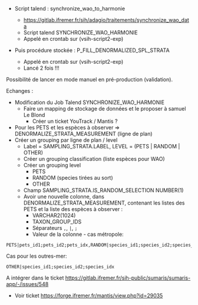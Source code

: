 

- Script talend : synchronize_wao_to_harmonie
  - https://gitlab.ifremer.fr/sih/adagio/traitements/synchronize_wao_data
  - Script talend SYNCHRONIZE_WAO_HARMONIE
  - Appelé en crontab sur (vsih-script2-exp)

- Puis procédure stockée : P_FILL_DENORMALIZED_SPL_STRATA
  - Appelé en crontab sur (vsih-script2-exp)
  - Lancé 2 fois !!!

Possibilité de lancer en mode manuel en pré-production (validation).


Echanges :
- Modification du Job Talend SYNCHRONIZE_WAO_HARMONIE
  - Faire un mapping de stockage de données et le proposer à samuel Le Blond
    - Créer un ticket YouTrack / Mantis ?
- Pour les PETS et les espèces à observer => DENORMALIZE_STRATA_MEASUREMENT (ligne de plan)
- Créer un grouping par ligne de plan / level
  - Label = SAMPLING_STRATA.LABEL, LEVEL = (PETS | RANDOM | OTHER)
  - Créer un grouping classification (liste espèces pour WAO)
  - Créer un grouping level 
    - PETS
    - RANDOM (species tirées au sort)
    - OTHER
  - Champ SAMPLING_STRATA.IS_RANDOM_SELECTION NUMBER(1)
  - Avoir une nouvelle colonne, dans DENORMALIZE_STRATA_MEASUREMENT, contenant les listes des PETS et la liste des espèces à observer :
    - VARCHAR2(1024)
    - TAXON_GROUP_IDS
    - Séparateurs `,`, `|`, `;` 
    - Valeur de la colonne - cas métropole: 
```
PETS|pets_id1;pets_id2;pets_idx,RANDOM|species_id1;species_id2;species_idx   
```
Cas pour les outres-mer: 
```
OTHER|species_id1;species_id2;species_idx   
```

A intégrer dans le ticket https://gitlab.ifremer.fr/sih-public/sumaris/sumaris-app/-/issues/548

- Voir ticket https://forge.ifremer.fr/mantis/view.php?id=29035